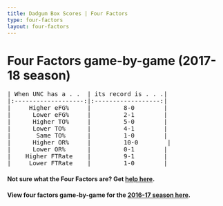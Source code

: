 ```yaml
---
title: Dadgum Box Scores | Four Factors
type: four-factors
layout: four-factors
---
```


# Four Factors game-by-game (2017-18 season)

<pre class="huffman stilwata">
| When UNC has a . .  | its record is . . .|
|:-------------------:|:------------------:|
|     Higher eFG%     |         8-0        |
|      Lower eFG%     |         2-1        |
|      Higher TO%     |         5-0        |
|      Lower TO%      |         4-1        |
|       Same TO%      |         1-0        |
|      Higher OR%     |         10-0        |
|      Lower OR%      |         0-1        |
|    Higher FTRate    |         9-1        |
|     Lower FTRate    |         1-0        |
</pre>

#### Not sure what the Four Factors are? Get [help here](https://cbbstatshelp.com/four-factors/intro/).

#### View four factors game-by-game for the [2016-17 season here](/four-factors-16-17).